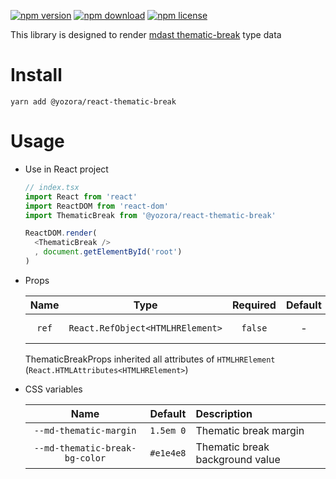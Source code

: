 [![npm version](https://img.shields.io/npm/v/@yozora/react-thematic-break.svg)](https://www.npmjs.com/package/@yozora/react-thematic-break)
[![npm download](https://img.shields.io/npm/dm/@yozora/react-thematic-break.svg)](https://www.npmjs.com/package/@yozora/react-thematic-break)
[![npm license](https://img.shields.io/npm/l/@yozora/react-thematic-break.svg)](https://www.npmjs.com/package/@yozora/react-thematic-break)


This library is designed to render [mdast thematic-break][] type data


# Install

  ```shell
  yarn add @yozora/react-thematic-break
  ```

# Usage
  * Use in React project

    ```typescript
    // index.tsx
    import React from 'react'
    import ReactDOM from 'react-dom'
    import ThematicBreak from '@yozora/react-thematic-break'

    ReactDOM.render(
      <ThematicBreak />
      , document.getElementById('root')
    )
    ```

  * Props

     Name     | Type                              | Required  | Default | Description
    :--------:|:---------------------------------:|:---------:|:-------:|:-------------
     `ref`    | `React.RefObject<HTMLHRElement>`  | `false`   | -       | Forwarded ref callback

    ThematicBreakProps inherited all attributes of `HTMLHRElement` (`React.HTMLAttributes<HTMLHRElement>`)

  * CSS variables

     Name                           | Default   |  Description
    :------------------------------:|:---------:|:-----------------------
     `--md-thematic-margin`         | `1.5em 0` | Thematic break margin
     `--md-thematic-break-bg-color` | `#e1e4e8` | Thematic break background value


[mdast thematic-break]: https://github.com/syntax-tree/mdast#thematicbreak

